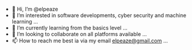 - 👋 Hi, I’m @elpeaze
- 👀 I’m interested in software developments, cyber security and machine learning ...
- 🌱 I’m currently learning from the basics level ...
- 💞️ I’m looking to collaborate on all platforms available ...
- 📫 How to reach me best ia via my email elpeaze@gmail.com ...

<!---
elpeaze/elpeaze is a ✨ special ✨ repository because its `README.md` (this file) appears on your GitHub profile.
You can click the Preview link to take a look at your changes.
--->
